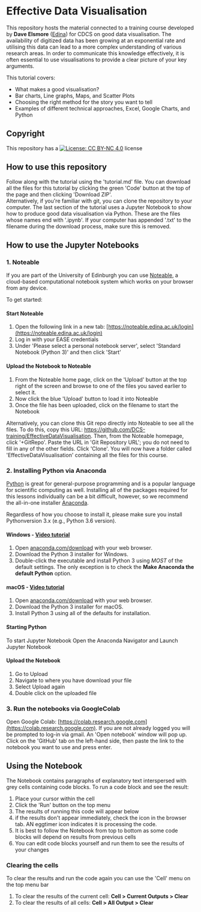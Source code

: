 # Effective Data Visualisation

This repository hosts the material connected to a training course developed by **Dave Elsmore** ([Edina](https://edina.ac.uk/)) for CDCS on good data visualisation.
The availability of digitized data has been growing at an exponential rate and utilising this data can lead to a more complex understanding of various research areas. In order to communicate this knowledge effectively, it is often essential to use visualisations to provide a clear picture of your key arguments.

This tutorial covers:  
- What makes a good visualisation?  
- Bar charts, Line graphs, Maps, and Scatter Plots  
- Choosing the right method for the story you want to tell  
- Examples of different technical approaches, Excel, Google Charts, and Python  

## Copyright

This repository has a [![License: CC BY-NC 4.0](https://licensebuttons.net/l/by-nc/4.0/80x15.png)](https://creativecommons.org/licenses/by-nc/4.0/) license

## How to use this repository

Follow along with the tutorial using the 'tutorial.md' file.
You can download all the files for this tutorial by clicking the green 'Code' button at the top of the page and then clicking 'Download ZIP'.  
Alternatively, if you're familiar with git, you can clone the repository to your computer.
The last section of the tutorial uses a Jupyter Notebook to show how to produce good data visualisation via Python.
These are the files whose names end with '.ipynb'. If your computer has appended '.txt' to the filename during the download process, make sure this is removed.

## How to use the Jupyter Notebooks

### 1. Noteable

If you are part of the University of Edinburgh you can use [Noteable](https://noteable.edina.ac.uk/), a cloud-based computational notebook system which works on your browser from any device.

To get started:

#### Start Noteable

1.  Open the following link in a new tab: [https://noteable.edina.ac.uk/login](https://noteable.edina.ac.uk/login)
2.  Log in with your EASE credentials
3.  Under 'Please select a personal notebook server', select 'Standard Notebook (Python 3)' and then click 'Start'

#### Upload the Notebook to Noteable

1.  From the Noteable home page, click on the 'Upload' button at the top right of the screen and browse to one of the files you saved earlier to select it.
2.  Now click the blue 'Upload' button to load it into Noteable
3.  Once the file has been uploaded, click on the filename to start the Notebook

Alternatively, you can clone this Git repo directly into Noteable to see all the files. To do this, copy this URL: https://github.com/DCS-training/EffectiveDataVisualisation. Then, from the Noteable homepage, click '+GitRepo'. Paste the URL in 'Git Repository URL'; you do not need to fill in any of the other fields. Click 'Clone'. You will now have a folder called 'EffectiveDataVisualisation' containing all the files for this course.

### 2. Installing Python via Anaconda

[Python][python] is great for general-purpose programming and is a popular language for scientific computing as well. Installing all of the packages required for this lessons individually can be a bit difficult, however, so we recommend the all-in-one installer [Anaconda][anaconda].

Regardless of how you choose to install it, please make sure you install Pythonversion 3.x (e.g., Python 3.6 version).

#### Windows - [Video tutorial][video-windows]

1. Open [anaconda.com/download][anaconda-dl] with your web browser.
2. Download the Python 3 installer for Windows.
3. Double-click the executable and install Python 3 using _MOST_ of the default settings. The only exception is to check the **Make Anaconda the default Python** option.

#### macOS - [Video tutorial][video-mac]

1. Open [anaconda.com/download][anaconda-dl] with your web browser.
2. Download the Python 3 installer for macOS.
3. Install Python 3 using all of the defaults for installation.

#### Starting Python

To start Jupyter Notebook Open the Anaconda Navigator and Launch Jupyter Notebook

#### Upload the Notebook

1. Go to Upload
2. Navigate to where you have download your file
3. Select Upload again
4. Double click on the uploaded file

[anaconda]: https://www.anaconda.com/distribution
[anaconda-dl]: https://www.anaconda.com/download/
[python]: https://python.org
[jupyter]: https://jupyter.org/index.html
[jupyter-install]: https://jupyter.org/install.html
[video-mac]: https://www.youtube.com/watch?v=TcSAln46u9U
[video-windows]: https://www.youtube.com/watch?v=xxQ0mzZ8UvA

### 3. Run the notebooks via GoogleColab

Open Google Colab: [https://colab.research.google.com](https://colab.research.google.com).
If you are not already logged you will be prompted to log-in via gmail.
An 'Open notebook' window will pop up. Click on the 'GitHub' tab on the left-hand side, then paste the link to the notebook you want to use and press enter.

## Using the Notebook

The Notebook contains paragraphs of explanatory text interspersed with grey cells containing code blocks. To run a code block and see the result:

1.  Place your cursor within the cell
2.  Click the 'Run' button on the top menu
4.  The results of running this code will appear below
5.  if the results don't appear immediately, check the icon in the browser tab. AN eggtimer icon indicates it is processing the code.
6.  It is best to follow the Notebook from top to bottom as some code blocks will depend on results from previous cells
7.  You can edit code blocks yourself and run them to see the results of your changes

### Clearing the cells

To clear the results and run the code again you can use the 'Cell' menu on the top menu bar

1.  To clear the results of the current cell:  **Cell > Current Outputs > Clear**
2.  To clear the results of all cells:  **Cell > All Output > Clear**
